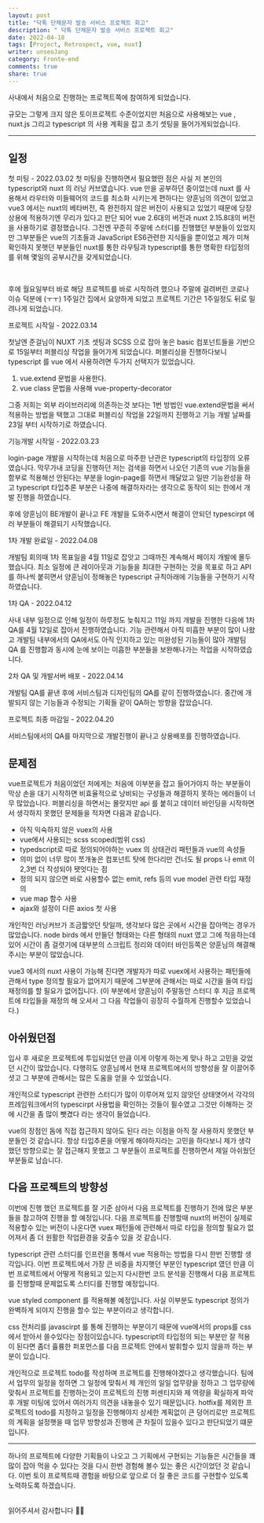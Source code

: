 ```yaml
---
layout: post
title: "닥톡 단체문자 발송 서비스 프로젝트 회고"
description: " 닥톡 단체문자 발송 서비스 프로젝트 회고"
date: 2022-04-18
tags: [Project, Retrospect, vue, nuxt]
writer: unseoJang
category: Fronte-end
comments: true
share: true
---
```


사내에서 처음으로 진행하는 프로젝트쪽에 참여하게 되었습니다.

규모는 그렇게 크지 않은 토이프로젝트 수준이었지만 처음으로 사용해보는 vue , nuxt.js 그리고 typescript 의 사용 계획을 잡고 초기 셋팅을 들어가게되었습니다.

---

## 일정

첫 미팅 - 2022.03.02
첫 미팅을 진행하면서 필요했떤 점은 사실 저 본인의 typescript와 nuxt 의 러닝 커브였습니다.
vue 만을 공부하던 중이었는데 nuxt 를 사용해서 라우터와 미들웨어의 코드를 최소화 시키는게 편하다는 양훈님의 의견이 있었고 vue3 에서는 nuxt의 베타버전, 즉 완전하지 않은 버전이 사용되고 있었기 때문에 당장 상용에 적용하기엔 무리가 있다고 판단 되어  vue 2.6대의 버전과 nuxt 2.15.8대의 버전을 사용하기로 결정했습니다.
그전엔 꾸준히 주말에 스터디를 진행했던 부분들이 있었지만 그부분들은 vue의 기초들과 JavaScript ES6관련한 지식들을 뿐이었고 제가 미쳐 확인하지 못햇던 부분들인 nuxt를 통한 라우팅과 typescript를 통한 명확한 타입정의를 위해 몇일의 공부시간을 갖게되었습니다.

<br />

후에 월요일부터 바로 해당 프로젝트를 바로 시작하려 했으나 주말에 걸려버린 코로나 이슈 덕분에 (ㅜㅜ) 1주일간 집에서 요양하게 되었고 프로젝트 기간은 1주일정도 뒤로 밀려나게 되었습니다.

프로젝트 시작일 - 2022.03.14

첫날엔 준걸님이 NUXT 기초 셋팅과 SCSS 으로 잡아 놓은  basic 컴포넌트들을 기반으로 15일부터 퍼블리싱 작업을 들어가게 되었습니다.
퍼블리싱을 진행하다보니 typescript 를 vue 에서 사용하려면 두가지 선택지가 있었습니다.

1. vue.extend 문법을 사용한다.
2. vue class 문법을 사용해 vue-property-decorator

그중 저희는 외부 라이브러리에 의존하는것 보다는 1번 방법인 vue.extend문법을 써서 적용하는 방법을 택했고 그대로 퍼블리싱 작업을 22일까지 진행하고 기능 개발 날짜를 23일 부터 시작하기로 하였습니다.

기능개발 시작일 - 2022.03.23

login-page 개발을 시작하는데 처음으로 마주한 난관은 typescript의 타입정의 오류였습니다.
막무가내 코딩을 진행하던 저는 검색을 하면서 나오던 기존의 vue 기능들을 함부로 적용해선 안된다는 부분을 login-page를 하면서 깨달았고 일딴 기능완성을 하고 typescript 타입추론 부분은 나중에 해결하자라는 생각으로 동작이 되는 한에서 개발 진행을 하였습니다.

후에 양훈님이 BE개발이 끝나고 FE 개발을 도와주시면서 해결이 안되던 typescirpt 에러 부분들이 해결되기 시작했습니다.

1차 개발 완료일 - 2022.04.08

개발팀 회의때 1차 목표일을 4월 11일로 잡앗고 그때까진 계속해서 페이지 개발에 몰두했습니다.
최소 일정에 큰 레이아웃과 기능들을 최대한 구현하는 것을 목표로 하고 API 를 하나씩 붙히면서 양훈님이 정해놓은 typescript 규칙아래에 기능들을 구현하기 시작하였습니다.

1차 QA - 2022.04.12

사내 내부 일정으로 인해 일정이 하루정도 늦춰지고 11일 까지 개발을 진행한 다음에 1차 QA를 4월 12일로 잡아서 진행하였습니다.
기능 관련해서 아직 미흡한 부분이 많이 나왔고 개발팀 내부에서의 QA에서도 아직 인지하고 있는 미완성된 기능들이 많아 개발팀 QA 를 진행함과 동시에 눈에 보이는 미흡한 부분들을 보완해나가는 작업을 시작하였습니다.

2차 QA 및 개발서버 배포 - 2022.04.14

개발팀 QA를 끝낸 후에 서비스팀과 디자인팀의 QA를 같이 진행하였습니다.
중간에 개발되지 않는 기능들과 수정되는 기획들 같이 QA하는 방향을 잡았습니다.

프로젝트 최종 마감일 - 2022.04.20

서비스팀에서의 QA를 마지막으로 개발진행이 끝나고 상용배포를 진행하였습니다.


## 문제점

vue프로젝트가 처음이었던 저에게는 처음에 이부분을 잡고 들어가야지 하는 부분들이 막상 손을 대기 시작하면 비효율적으로 낭비되는 구성들과 해결하지 못하는 에러들이 너무 많았습니다.
퍼블리싱을 하면서는 몰랏지만 api 를 붙히고 데이터 바인딩을 시작하면서 생각하지 못했던 문제들을 적자면 다음과 같습니다.

 - 아직 익숙하지 않은 vuex의 사용
 - vue에서 사용되는 scss scoped(범위 css)
 - typedscript로 따로 정의되어야하는 vuex 의 상태관리 패턴들과 vue의 속성들
 - 의미 없이 너무 많이 쪼개놓은 컴포넌트 탓에 한다리만 건너도 될 props 나 emit 이 2,3번 더 작성되야 됏엇다는 점
 - 정의 되지 않으면 바로 사용할수 없는 emit, refs 등의 vue model 관련 타입 재정의
 - vue map 함수 사용
 - ajax와 설정이 다른 axios 첫 사용

개인적인 러닝커브가 조금짧앗던 탓일까, 생각보다 많은 곳에서 시간을 잡아먹는 경우가 많았습니다.
node birds 에서 만들던 형태와는 다른 형태의 nuxt 였고 그에 적응하는데 있어 시간이 좀 걸렷기에 대부분의 스크립트 정리와 데이터 바인등쪽은 양훈님의 해결해주시는 부분이 많았습니다.

vue3 에서의 nuxt 사용이 가능해 진다면 개발자가 따로 vuex에서 사용하는 패턴들에 관해서 type 정의할 필요가 없어지기 때문에 그부분에 관해서는 따로 시간을 들여 타입재정의를 할 필요가 없어집니다.
(이 부분에서 양훈님이 주말동안 스터디 후  지금 프로젝트에 타입들을 재정의 해 오셔서 그 다음 작업들이 굉장히 수월하게 진행할수 있었습니다.)


## 아쉬웠던점

입사 후 새로운 프로젝트에 투입되었던 만큼 이게 이렇게 하는게 맞나 하고 고민을 갖었던 시간이 많았습니다.
다행히도 양훈님께서 현재 프로젝트에서의 방향성을 잘 이끌어주셧고 그 부분에 관해서는 많은 도움을 얻을 수 있었습니다.

개인적으로 typescript 관련한 스터디가 많이 이루어져 있지 않앗던 상태엿어서 각각의 프레임워크에서의 typescirpt 사용법을 확인하는 것들이 필수였고 그것만 이해하는 것에 시간을 좀 많이 뺏겼다 라는 생각이 들었습니다.

vue의 장점인 돔에 직접 접근하지 않아도 된다 라는 이점을 아직 잘 사용하지 못했던 부분들인 것 같습니다.
항상 타입추론을 어떻게 해야하지라는 고민을 하다보니 제가 생각했던 방향으로는 잘 접근해지 못했고 그 부분들이 프로젝트를 진행하면서 제일 아쉬웠던 부분들로 남습니다.


## 다음 프로젝트의 방향성

이번에 진행 했던 프로젝트를 잘 기준 삼아서 다음 프로젝트를 진행하기 전에 많은 부분들을 참고하여 진행을 할 예정입니다.
다음 프로젝트를 진행할때 nuxt의 버전이 실제로 적용할수 있는 버전이 나온다면 vuex 패턴들에 관련해서 따로 타입을 정의할 필요가 없어져서 좀 더 원활한 작업환경을 갖출수 있을 것 같습니다.

typescript 관련 스터디를 인프런을 통해서 vue 적용하는 방법을 다시 한번 진행할 생각입니다.
이번 프로젝트에서 가장 큰 비중을 차지햇던 부분인 typescript 였던 만큼 이번 프로젝트에서 어떻게 적용되고 있는지 다시한번 코드 분석을 진행해서 다음 프로젝트를 진행할때 문제없도록 스터디를 진행할 예정입니다.

vue styled component 를 적용해볼 예정입니다.
사실 이부분도 typescript 정의가 완벽하게 되야지 진행을 할수 있는 부분이라고 생각합니다.

css 전처리를 javascirpt 를 통해 진행하는 부분이기 때문에 vue에서의 props를 css에서 받아서 쓸수있다는 장점이있습니다.
typescript의 타입정의 되는 부분만 잘 적용이 된다면 좀더 휼륭한 퍼포먼스를 다음 프로젝트 안에서 발휘할수 있지 않을까 하는 부분이 있습니다.

개인적으로 프로젝트 todo를 작성하며 프로젝트를 진행해야겠다고 생각했습니다. 팀에서 업무의 일정을 정하면 그 일정에 맞춰서 제 개인의 일일 업무량을 정하고 그 업무량에 맞춰서 프로젝트를 진행하는것이 프로젝트의 진행 퍼센티지와 제 역량을 확실하게 파악 후 개발 미팅에 있어서 여러가지 의견을 내놓을수 있기 때문입니다.
hotfix를 제외한 프로젝트의 todo를 지정하고 일정을 진행해야지 상세한 계획없이 큰 덩어리로만 프로젝트의 계획을 설정햇을 때 업무 방향성과 진행에 큰 차질이 있을수 있다고 판단되었기 떄문입니다.

---

하나의 프로젝트에 다양한 기획들이 나오고 그 기획에서 구현되는 기능들은 시간들을 꽤 많이 잡아 먹을 수 있다는 것을 다시 한번 경험해 볼수 있는 좋은 시간이었던 것 같습니다.
이번 토이 프로젝트때 경험을 바탕으로 앞으로 더 질 좋은 코드를 구현할수 있도록 노력하도록 하겠습니다.


<br/>
읽어주셔서 감사합니다 🙇‍♀️
